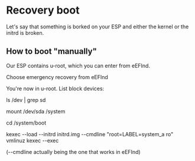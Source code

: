Recovery boot
=============

Let's say that something is borked on your ESP and either the kernel or the initrd is broken.


How to boot "manually"
----------------------

Our ESP contains u-root, which you can enter from eEFInd.

Choose emergency recovery from eEFInd

You're now in u-root. List block devices:

ls /dev | grep sd

mount /dev/sda /system

cd /system/boot

kexec --load --initrd initrd.img --cmdline "root=LABEL=system_a ro" vmlinuz
kexec --exec

(--cmdline actually being the one that works in eEFInd)